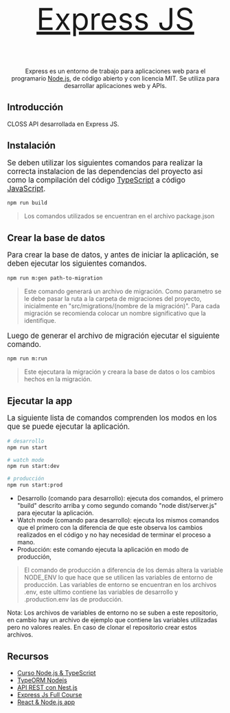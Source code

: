<p align="center" style="font-size:5em">
    <a href="https://expressjs.com/" target="blank">Express JS</a>
</p>
<p align="center">
Express es un entorno de trabajo para aplicaciones web para el programario <a href="http://nodejs.org" target="_blank">Node.js</a>, de código abierto y con licencia MIT. Se utiliza para desarrollar aplicaciones web y APIs.
</p>

## Introducción

CLOSS API desarrollada en Express JS.

## Instalación

<p style="font-size:1.2em">
Se deben utilizar los siguientes comandos para realizar la correcta instalacion de las dependencias del proyecto asi como la compilación del código <a href="https://www.typescriptlang.org/" target="blank">TypeScript</a> a código <a href="https://devdocs.io/javascript/" target="blank">JavaScript</a>.
</p>

```bash
npm run build
```

> Los comandos utilizados se encuentran en el archivo package.json

## Crear la base de datos

<p style="font-size:1.2em">
Para crear la base de datos, y antes de iniciar la aplicación, se deben ejecutar los siguientes comandos.
</p>

```bash
npm run m:gen path-to-migration
```

> Este comando generará un archivo de migración. Como parametro se le debe pasar la ruta a la carpeta de migraciones del proyecto, inicialmente en "src/migrations/(nombre de la migración)". Para cada migración se recomienda colocar un nombre significativo que la identifique.

<p style="font-size:1.2em">
Luego de generar el archivo de migración ejecutar el siguiente comando.
</p>

```bash
npm run m:run
```

> Este ejecutara la migración y creara la base de datos o los cambios hechos en la migración.

## Ejecutar la app

<p style="font-size:1.2em">
La siguiente lista de comandos comprenden los modos en los que se puede ejecutar la aplicación.
</p>

```bash
# desarrollo
npm run start

# watch mode
npm run start:dev

# producción
npm run start:prod
```

- Desarrollo (comando para desarrollo): ejecuta dos comandos, el primero "build" descrito arriba y como segundo comando "node dist/server.js" para ejecutar la aplicación.
- Watch mode (comando para desarrollo): ejecuta los mismos comandos que el primero con la diferencia de que este observa los cambios realizados en el código y no hay necesidad de terminar el proceso a mano.
- Producción: este comando ejecuta la aplicación en modo de producción,

> El comando de producción a diferencia de los demás altera la variable NODE_ENV lo que hace que se utilicen las variables de entorno de producción. Las variables de entorno se encuentran en los archivos .env, este ultimo contiene las variables de desarrollo y .production.env las de producción.

Nota: Los archivos de variables de entorno no se suben a este repositorio, en cambio hay un archivo de ejemplo que contiene las variables utilizadas pero no valores reales. En caso de clonar el repositorio crear estos archivos.

## Recursos

- <a href="https://www.youtube.com/playlist?list=PLergODdA95keGVKSOPApWRw0XuA-ivH_u">Curso Node.js & TypeScript</a>
- <a href="https://www.youtube.com/watch?v=tGJt93O_DMo&t=2349s">TypeORM Nodejs</a>
- <a href="https://www.youtube.com/watch?v=RWUmlsdZ1e4&list=PLPl81lqbj-4LqA6sXRETXUg4uNkYG4aUc&pp=iAQB">API REST con Nest.js</a>
- <a href="https://www.youtube.com/watch?v=nH9E25nkk3I">Express Js Full Course</a>
- <a href="https://www.youtube.com/watch?v=ardeKHEN1j4&t=491s">React & Node.js app</a>
